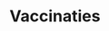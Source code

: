 <!-- Global site tag (gtag.js) - Google Analytics -->
<script async src="https://www.googletagmanager.com/gtag/js?id=G-N9R8SF99E2"></script>
<script>
  window.dataLayer = window.dataLayer || [];
  function gtag(){dataLayer.push(arguments);}
  gtag('js', new Date());

  gtag('config', 'G-N9R8SF99E2');
</script>

# Vaccinaties
<div class="flourish-embed flourish-chart" data-src="visualisation/4933566"><script src="https://public.flourish.studio/resources/embed.js"></script></div>

